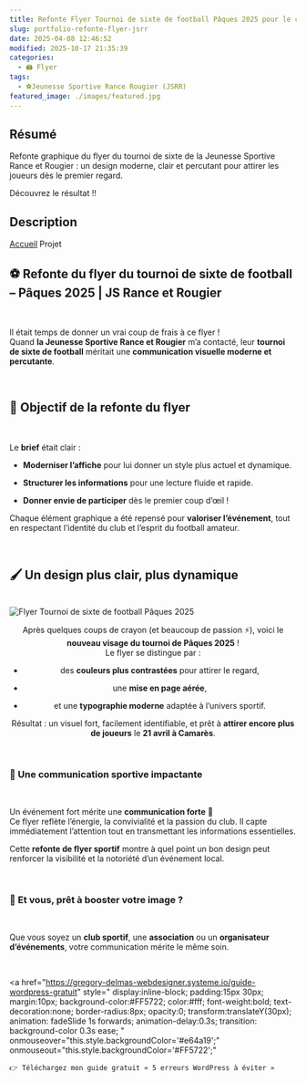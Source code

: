 ```yaml
---
title: Refonte Flyer Tournoi de sixte de football Pâques 2025 pour le club de Jeunesse Sportive Rance et Rougier
slug: portfolio-refonte-flyer-jsrr
date: 2025-04-08 12:46:52
modified: 2025-10-17 21:35:39
categories:
  - 🖨️ Flyer
tags:
  - ⚽Jeunesse Sportive Rance Rougier (JSRR)
featured_image: ./images/featured.jpg
---
```


## Résumé

Refonte graphique du flyer du tournoi de sixte de la Jeunesse Sportive Rance et Rougier : un design moderne, clair et percutant pour attirer les joueurs dès le premier regard.

 Découvrez le résultat !!

## Description

<a href="https://gregory-delmas-designer.fr"></a>			</a>
			<a href="https://gregory-delmas-designer.fr">Accueil</a>  Projet		
					<h2>⚽ Refonte du flyer du tournoi de sixte de football – Pâques 2025 | JS Rance et Rougier</h2>				
		<p>Il était temps de donner un vrai coup de frais à ce flyer !<br data-start="666" data-end="669" />Quand <strong data-start="675" data-end="716">la Jeunesse Sportive Rance et Rougier</strong> m’a contacté, leur <strong data-start="736" data-end="768">tournoi de sixte de football</strong> méritait une <strong data-start="782" data-end="830">communication visuelle moderne et percutante</strong>.</p>		
					<h2>🎯 Objectif de la refonte du flyer</h2>				
		<p data-start="882" data-end="910">Le <strong data-start="885" data-end="894">brief</strong> était clair :</p><ul data-start="911" data-end="1124"><li data-start="911" data-end="990"><p data-start="913" data-end="990"><strong data-start="913" data-end="937">Moderniser l’affiche</strong> pour lui donner un style plus actuel et dynamique.</p></li><li data-start="991" data-end="1061"><p data-start="993" data-end="1061"><strong data-start="993" data-end="1024">Structurer les informations</strong> pour une lecture fluide et rapide.</p></li><li data-start="1062" data-end="1124"><p data-start="1064" data-end="1124"><strong data-start="1064" data-end="1094">Donner envie de participer</strong> dès le premier coup d’œil !</p></li></ul><p data-start="1126" data-end="1269">Chaque élément graphique a été repensé pour <strong data-start="1170" data-end="1195">valoriser l’événement</strong>, tout en respectant l’identité du club et l’esprit du football amateur.</p>		
					<h2>🖌️ Un design plus clair, plus dynamique</h2>				
															<img width="819" height="1024" src="./images/image-1.jpg" alt="Flyer Tournoi de sixte de football Pâques 2025" srcset="https://gregory-delmas-designer.fr/wp-content/uploads/2025/04/Flyer-Tournoi-de-sixte-de-football-Paques-2025-819x1024.jpg 819w, https://gregory-delmas-designer.fr/wp-content/uploads/2025/04/Flyer-Tournoi-de-sixte-de-football-Paques-2025-240x300.jpg 240w, https://gregory-delmas-designer.fr/wp-content/uploads/2025/04/Flyer-Tournoi-de-sixte-de-football-Paques-2025-768x960.jpg 768w, https://gregory-delmas-designer.fr/wp-content/uploads/2025/04/Flyer-Tournoi-de-sixte-de-football-Paques-2025-1228x1536.jpg 1228w, https://gregory-delmas-designer.fr/wp-content/uploads/2025/04/Flyer-Tournoi-de-sixte-de-football-Paques-2025-600x750.jpg 600w, https://gregory-delmas-designer.fr/wp-content/uploads/2025/04/Flyer-Tournoi-de-sixte-de-football-Paques-2025.jpg 1350w" sizes="(max-width: 819px) 100vw, 819px" />															
		<p style="text-align: center;" data-start="1324" data-end="1470">Après quelques coups de crayon (et beaucoup de passion ⚡), voici le <strong data-start="1392" data-end="1436">nouveau visage du tournoi de Pâques 2025</strong> !<br data-start="1438" data-end="1441" />Le flyer se distingue par :</p><ul style="text-align: center;" data-start="1471" data-end="1628"><li data-start="1471" data-end="1532"><p data-start="1473" data-end="1532">des <strong data-start="1477" data-end="1506">couleurs plus contrastées</strong> pour attirer le regard,</p></li><li data-start="1533" data-end="1564"><p data-start="1535" data-end="1564">une <strong data-start="1539" data-end="1561">mise en page aérée</strong>,</p></li><li data-start="1565" data-end="1628"><p data-start="1567" data-end="1628">et une <strong data-start="1574" data-end="1597">typographie moderne</strong> adaptée à l’univers sportif.</p></li></ul><p style="text-align: center;" data-start="1630" data-end="1755">Résultat : un visuel fort, facilement identifiable, et prêt à <strong data-start="1692" data-end="1726">attirer encore plus de joueurs</strong> le <strong data-start="1730" data-end="1752">21 avril à Camarès</strong>.</p>		
					<h3>📣 Une communication sportive impactante</h3>				
		<p data-start="1810" data-end="2023">Un événement fort mérite une <strong data-start="1839" data-end="1862">communication forte</strong> 💪<br data-start="1865" data-end="1868" />Ce flyer reflète l’énergie, la convivialité et la passion du club. Il capte immédiatement l’attention tout en transmettant les informations essentielles.</p><p data-start="2025" data-end="2162">Cette <strong data-start="2031" data-end="2059">refonte de flyer sportif</strong> montre à quel point un bon design peut renforcer la visibilité et la notoriété d’un événement local.</p>		
					<h3>🚀 Et vous, prêt à booster votre image ?</h3>				
		<p>Que vous soyez un <strong data-start="2235" data-end="2251">club sportif</strong>, une <strong data-start="2257" data-end="2272">association</strong> ou un <strong data-start="2279" data-end="2308">organisateur d’événements</strong>, votre communication mérite le même soin.</p>		
					<!-- Bloc CTA animé -->
  <!-- Bouton 1 : Guide gratuit -->
  <a href="https://gregory-delmas-webdesigner.systeme.io/guide-wordpress-gratuit" 
     style="
        display:inline-block;
        padding:15px 30px;
        margin:10px;
        background-color:#FF5722;
        color:#fff;
        font-weight:bold;
        text-decoration:none;
        border-radius:8px;
        opacity:0;
        transform:translateY(30px);
        animation: fadeSlide 1s forwards;
        animation-delay:0.3s;
        transition: background-color 0.3s ease;
     "
     onmouseover="this.style.backgroundColor='#e64a19';"
     onmouseout="this.style.backgroundColor='#FF5722';"
  >
    👉 Téléchargez mon guide gratuit « 5 erreurs WordPress à éviter »
  </a>
  <!-- Bouton 2 : Contact -->
  <a href="https://gregory-delmas-designer.fr/contact/" 
     style="
        display:inline-block;
        padding:15px 30px;
        margin:10px;
        background-color:#2196F3;
        color:#fff;
        font-weight:bold;
        text-decoration:none;
        border-radius:8px;
        opacity:0;
        transform:translateY(30px);
        animation: fadeSlide 1s forwards;
        animation-delay:0.6s;
        transition: background-color 0.3s ease;
     "
     onmouseover="this.style.backgroundColor='#1976D2';"
     onmouseout="this.style.backgroundColor='#2196F3';"
  >
    🚀 Contactez-moi directement
  </a>
<!-- Animations CSS -->
<style>
@keyframes fadeSlide {
  0% {
    opacity: 0;
    transform: translateY(30px);
  }
  100% {
    opacity: 1;
    transform: translateY(0);
  }
}
</style>
